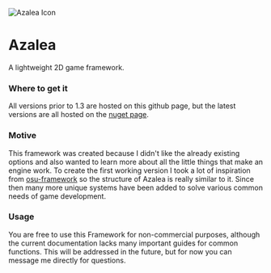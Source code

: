 ![Azalea Icon](https://github.com/hominglesi/Azalea/assets/38411358/37e112d5-1b15-41c6-a27b-937e2e0e51aa)
# Azalea
A lightweight 2D game framework. 

### Where to get it
All versions prior to 1.3 are hosted on this github page, but the latest versions are all hosted on the [nuget page](https://www.nuget.org/packages/Azalea).

### Motive
This framework was created because I didn't like the already existing options and also wanted to learn more about all the little things that make an engine work. To create the first working version I took a lot of inspiration from [osu-framework](https://github.com/ppy/osu-framework) so the structure of Azalea is really similar to it. Since then many more unique systems have been added to solve various common needs of game development.  

### Usage
You are free to use this Framework for non-commercial purposes, although the current documentation lacks many important guides for common functions. This will be addressed in the future, but for now you can message me directly for questions.
